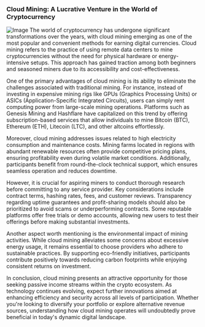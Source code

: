 ### Cloud Mining: A Lucrative Venture in the World of Cryptocurrency


![Image](https://github.com/user-attachments/assets/31692037-0104-4703-abd1-696b6a7dd41b)
The world of cryptocurrency has undergone significant transformations over the years, with cloud mining emerging as one of the most popular and convenient methods for earning digital currencies. Cloud mining refers to the practice of using remote data centers to mine cryptocurrencies without the need for physical hardware or energy-intensive setups. This approach has gained traction among both beginners and seasoned miners due to its accessibility and cost-effectiveness.

One of the primary advantages of cloud mining is its ability to eliminate the challenges associated with traditional mining. For instance, instead of investing in expensive mining rigs like GPUs (Graphics Processing Units) or ASICs (Application-Specific Integrated Circuits), users can simply rent computing power from large-scale mining operations. Platforms such as Genesis Mining and Hashflare have capitalized on this trend by offering subscription-based services that allow individuals to mine Bitcoin (BTC), Ethereum (ETH), Litecoin (LTC), and other altcoins effortlessly.

Moreover, cloud mining addresses issues related to high electricity consumption and maintenance costs. Mining farms located in regions with abundant renewable resources often provide competitive pricing plans, ensuring profitability even during volatile market conditions. Additionally, participants benefit from round-the-clock technical support, which ensures seamless operation and reduces downtime.

However, it is crucial for aspiring miners to conduct thorough research before committing to any service provider. Key considerations include contract terms, hashing rates, fees, and customer reviews. Transparency regarding uptime guarantees and profit-sharing models should also be prioritized to avoid scams or underperforming contracts. Some reputable platforms offer free trials or demo accounts, allowing new users to test their offerings before making substantial investments.

Another aspect worth mentioning is the environmental impact of mining activities. While cloud mining alleviates some concerns about excessive energy usage, it remains essential to choose providers who adhere to sustainable practices. By supporting eco-friendly initiatives, participants contribute positively towards reducing carbon footprints while enjoying consistent returns on investment.

In conclusion, cloud mining presents an attractive opportunity for those seeking passive income streams within the crypto ecosystem. As technology continues evolving, expect further innovations aimed at enhancing efficiency and security across all levels of participation. Whether you're looking to diversify your portfolio or explore alternative revenue sources, understanding how cloud mining operates will undoubtedly prove beneficial in today's dynamic digital landscape.